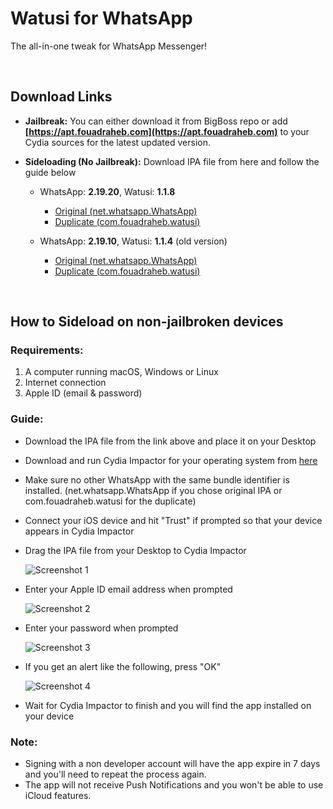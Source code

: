 # Watusi for WhatsApp

The all-in-one tweak for WhatsApp Messenger!

&nbsp;

## Download Links

* **Jailbreak:** You can either download it from BigBoss repo or add __[https://apt.fouadraheb.com](https://apt.fouadraheb.com)__ to your Cydia sources for the latest updated version.
* **Sideloading (No Jailbreak):** Download IPA file from here and follow the guide below 

  * WhatsApp: __2.19.20__, Watusi: __1.1.8__
      * [Original (net.whatsapp.WhatsApp)](https://mega.nz/#!gWpSjIgR!OhsA4d2IU-jV18Cjfu8bUPfvzyinijrku27l-vWXs4s) 
      * [Duplicate (com.fouadraheb.watusi)](https://mega.nz/#!dLhAGYLS!vkABdEppTLdYa4fEGvJnqi_tdzpVL3A8nJtfA2NajtE) 

  * WhatsApp: __2.19.10__, Watusi: __1.1.4__ (old version)
      * [Original (net.whatsapp.WhatsApp)](https://mega.nz/#!BbhxRIga!SpNsLbtK5iPQ_wWyh9D0Gk5UZz1PuOqkTuIeupUBKi4) 
      * [Duplicate (com.fouadraheb.watusi)](https://mega.nz/#!NWZ0WSjR!QxcjSCCctR_0wmJNghGEdHFJHaCtLroShXPrAhTmyYA) 

&nbsp;

## How to Sideload on non-jailbroken devices

### Requirements:

1. A computer running macOS, Windows or Linux
2. Internet connection
3. Apple ID (email & password)

### Guide:

* Download the IPA file from the link above and place it on your Desktop

* Download and run Cydia Impactor for your operating system from [here](http://www.cydiaimpactor.com)

* Make sure no other WhatsApp with the same bundle identifier is installed. (net.whatsapp.WhatsApp if you chose original IPA or com.fouadraheb.watusi for the duplicate)

* Connect your iOS device and hit "Trust" if prompted so that your device appears in Cydia Impactor

* Drag the IPA file from your Desktop to Cydia Impactor

  
  ![Screenshot 1](https://raw.githubusercontent.com/FouadRaheb/Watusi-for-WhatsApp/master/images/1.png "Screenshot 1")

* Enter your Apple ID email address when prompted 



  ![Screenshot 2](https://raw.githubusercontent.com/FouadRaheb/Watusi-for-WhatsApp/master/images/2.png "Screenshot 2")

* Enter your password when prompted 



  ![Screenshot 3](https://raw.githubusercontent.com/FouadRaheb/Watusi-for-WhatsApp/master/images/3.png "Screenshot 3")

* If you get an alert like the following, press "OK"


  ![Screenshot 4](https://raw.githubusercontent.com/FouadRaheb/Watusi-for-WhatsApp/master/images/4.png "Screenshot 4")

* Wait for Cydia Impactor to finish and you will find the app installed on your device

### Note:

* Signing with a non developer account will have the app expire in 7 days and you'll need to repeat the process again.
* The app will not receive Push Notifications and you won't be able to use iCloud features.
